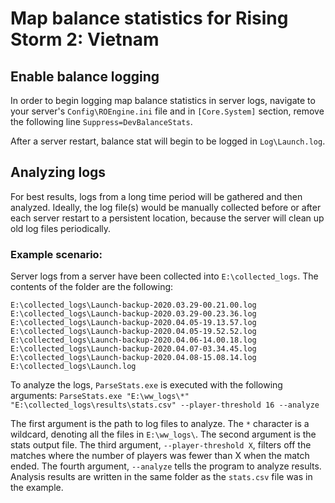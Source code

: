 # Map balance statistics for Rising Storm 2: Vietnam

## Enable balance logging

In order to begin logging map balance statistics in server logs,
navigate to your server's `Config\ROEngine.ini` file and in `[Core.System]`
section, remove the following line `Suppress=DevBalanceStats`.

After a server restart, balance stat will begin to be logged in `Log\Launch.log`. 

## Analyzing logs

For best results, logs from a long time period will be gathered and then analyzed.
Ideally, the log file(s) would be manually collected before or after each server restart
to a persistent location, because the server will clean up old log files periodically.

### Example scenario:

Server logs from a server have been collected into `E:\collected_logs`.
The contents of the folder are the following:
```
E:\collected_logs\Launch-backup-2020.03.29-00.21.00.log
E:\collected_logs\Launch-backup-2020.03.29-00.23.36.log
E:\collected_logs\Launch-backup-2020.04.05-19.13.57.log
E:\collected_logs\Launch-backup-2020.04.05-19.52.52.log
E:\collected_logs\Launch-backup-2020.04.06-14.00.18.log
E:\collected_logs\Launch-backup-2020.04.07-03.34.45.log
E:\collected_logs\Launch-backup-2020.04.08-15.08.14.log
E:\collected_logs\Launch.log
```

To analyze the logs, `ParseStats.exe` is executed with the following arguments:
`ParseStats.exe "E:\ww_logs\*" "E:\collected_logs\results\stats.csv"
--player-threshold 16 --analyze`

The first argument is the path to log files to analyze.
The `*` character is a wildcard, denoting all the files in `E:\ww_logs\`.
The second argument is the stats output file. The third argument, `--player-threshold X`, filters
off the matches where the number of players was fewer than X when the match ended. The fourth
argument, `--analyze` tells the program to analyze results. Analysis results are written in the
same folder as the `stats.csv` file was in the example.
